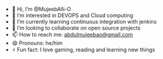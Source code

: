 - 👋 Hi, I’m @MujeebAlli-O
- 👀 I’m interested in DEVOPS and Cloud computing
- 🌱 I’m currently learning continuous integration with jenkins
- 💞️ I’m looking to collaborate on open source projects
- 📫 How to reach me: abdulmujeebao@gmail.com
- 😄 Pronouns: he/him
- ⚡ Fun fact: I love gaming, reading and learning new things

<!---
MujeebAlli-O/MujeebAlli-O is a ✨ special ✨ repository because its `README.md` (this file) appears on your GitHub profile.
You can click the Preview link to take a look at your changes.
--->
